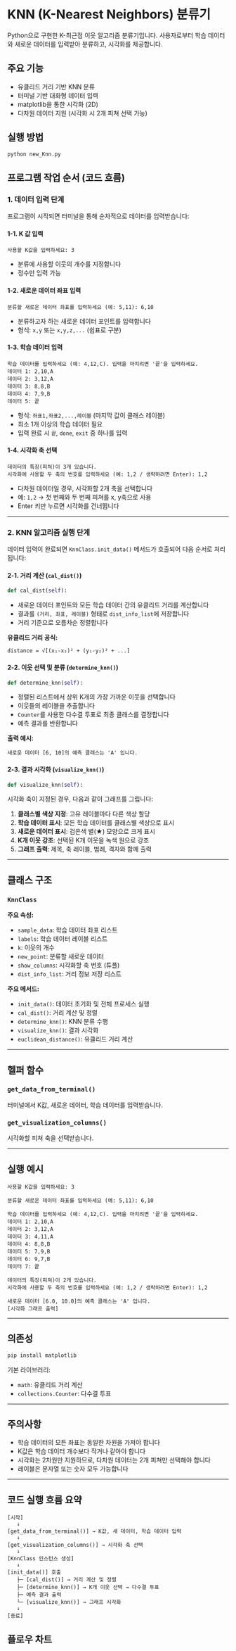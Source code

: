 # KNN (K-Nearest Neighbors) 분류기

Python으로 구현한 K-최근접 이웃 알고리즘 분류기입니다. 사용자로부터 학습 데이터와 새로운 데이터를 입력받아 분류하고, 시각화를 제공합니다.

## 주요 기능

- 유클리드 거리 기반 KNN 분류
- 터미널 기반 대화형 데이터 입력
- matplotlib을 통한 시각화 (2D)
- 다차원 데이터 지원 (시각화 시 2개 피쳐 선택 가능)

## 실행 방법

```bash
python new_Knn.py
```

## 프로그램 작업 순서 (코드 흐름)

### 1. 데이터 입력 단계

프로그램이 시작되면 터미널을 통해 순차적으로 데이터를 입력받습니다:

#### 1-1. K 값 입력
```
사용할 K값을 입력하세요: 3
```
- 분류에 사용할 이웃의 개수를 지정합니다
- 정수만 입력 가능

#### 1-2. 새로운 데이터 좌표 입력
```
분류할 새로운 데이터 좌표를 입력하세요 (예: 5,11): 6,10
```
- 분류하고자 하는 새로운 데이터 포인트를 입력합니다
- 형식: `x,y` 또는 `x,y,z,...` (쉼표로 구분)

#### 1-3. 학습 데이터 입력
```
학습 데이터를 입력하세요 (예: 4,12,C). 입력을 마치려면 '끝'을 입력하세요.
데이터 1: 2,10,A
데이터 2: 3,12,A
데이터 3: 8,8,B
데이터 4: 7,9,B
데이터 5: 끝
```
- 형식: `좌표1,좌표2,...,레이블` (마지막 값이 클래스 레이블)
- 최소 1개 이상의 학습 데이터 필요
- 입력 완료 시 `끝`, `done`, `exit` 중 하나를 입력

#### 1-4. 시각화 축 선택
```
데이터의 특징(피쳐)이 3개 있습니다.
시각화에 사용할 두 축의 번호를 입력하세요 (예: 1,2 / 생략하려면 Enter): 1,2
```
- 다차원 데이터일 경우, 시각화할 2개 축을 선택합니다
- 예: `1,2` → 첫 번째와 두 번째 피쳐를 x, y축으로 사용
- Enter 키만 누르면 시각화를 건너뜁니다

---

### 2. KNN 알고리즘 실행 단계

데이터 입력이 완료되면 `KnnClass.init_data()` 메서드가 호출되어 다음 순서로 처리됩니다:

#### 2-1. 거리 계산 (`cal_dist()`)
```python
def cal_dist(self):
```
- 새로운 데이터 포인트와 모든 학습 데이터 간의 유클리드 거리를 계산합니다
- 결과를 `(거리, 좌표, 레이블)` 형태로 `dist_info_list`에 저장합니다
- 거리 기준으로 오름차순 정렬합니다

**유클리드 거리 공식:**
```
distance = √[(x₁-x₂)² + (y₁-y₂)² + ...]
```

#### 2-2. 이웃 선택 및 분류 (`determine_knn()`)
```python
def determine_knn(self):
```
- 정렬된 리스트에서 상위 K개의 가장 가까운 이웃을 선택합니다
- 이웃들의 레이블을 추출합니다
- `Counter`를 사용한 다수결 투표로 최종 클래스를 결정합니다
- 예측 결과를 반환합니다

**출력 예시:**
```
새로운 데이터 [6, 10]의 예측 클래스는 'A' 입니다.
```

#### 2-3. 결과 시각화 (`visualize_knn()`)
```python
def visualize_knn(self):
```
시각화 축이 지정된 경우, 다음과 같이 그래프를 그립니다:

1. **클래스별 색상 지정**: 고유 레이블마다 다른 색상 할당
2. **학습 데이터 표시**: 모든 학습 데이터를 클래스별 색상으로 표시
3. **새로운 데이터 표시**: 검은색 별(★) 모양으로 크게 표시
4. **K개 이웃 강조**: 선택된 K개 이웃을 녹색 원으로 강조
5. **그래프 출력**: 제목, 축 레이블, 범례, 격자와 함께 출력

---

## 클래스 구조

### `KnnClass`

**주요 속성:**
- `sample_data`: 학습 데이터 좌표 리스트
- `labels`: 학습 데이터 레이블 리스트
- `k`: 이웃의 개수
- `new_point`: 분류할 새로운 데이터
- `show_columns`: 시각화할 축 번호 (튜플)
- `dist_info_list`: 거리 정보 저장 리스트

**주요 메서드:**
- `init_data()`: 데이터 초기화 및 전체 프로세스 실행
- `cal_dist()`: 거리 계산 및 정렬
- `determine_knn()`: KNN 분류 수행
- `visualize_knn()`: 결과 시각화
- `euclidean_distance()`: 유클리드 거리 계산

---

## 헬퍼 함수

### `get_data_from_terminal()`
터미널에서 K값, 새로운 데이터, 학습 데이터를 입력받습니다.

### `get_visualization_columns()`
시각화할 피쳐 축을 선택받습니다.

---

## 실행 예시

```
사용할 K값을 입력하세요: 3

분류할 새로운 데이터 좌표를 입력하세요 (예: 5,11): 6,10

학습 데이터를 입력하세요 (예: 4,12,C). 입력을 마치려면 '끝'을 입력하세요.
데이터 1: 2,10,A
데이터 2: 3,12,A
데이터 3: 4,11,A
데이터 4: 8,8,B
데이터 5: 7,9,B
데이터 6: 9,7,B
데이터 7: 끝

데이터의 특징(피쳐)이 2개 있습니다.
시각화에 사용할 두 축의 번호를 입력하세요 (예: 1,2 / 생략하려면 Enter): 1,2

새로운 데이터 [6.0, 10.0]의 예측 클래스는 'A' 입니다.
[시각화 그래프 출력]
```

---

## 의존성

```bash
pip install matplotlib
```

기본 라이브러리:
- `math`: 유클리드 거리 계산
- `collections.Counter`: 다수결 투표

---

## 주의사항

- 학습 데이터의 모든 좌표는 동일한 차원을 가져야 합니다
- K값은 학습 데이터 개수보다 작거나 같아야 합니다
- 시각화는 2차원만 지원하므로, 다차원 데이터는 2개 피쳐만 선택해야 합니다
- 레이블은 문자열 또는 숫자 모두 가능합니다

---

## 코드 실행 흐름 요약

```
[시작]
   ↓
[get_data_from_terminal()] → K값, 새 데이터, 학습 데이터 입력
   ↓
[get_visualization_columns()] → 시각화 축 선택
   ↓
[KnnClass 인스턴스 생성]
   ↓
[init_data()] 호출
   ├─ [cal_dist()] → 거리 계산 및 정렬
   ├─ [determine_knn()] → K개 이웃 선택 → 다수결 투표
   ├─ 예측 결과 출력
   └─ [visualize_knn()] → 그래프 시각화
   ↓
[종료]
```

## 플로우 차트
